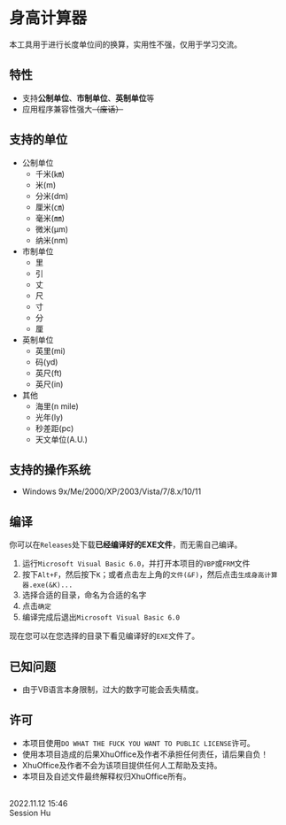 # 身高计算器
本工具用于进行长度单位间的换算，实用性不强，仅用于学习交流。


## 特性
- 支持**公制单位**、**市制单位**、**英制单位**等
- 应用程序兼容性强大<s>（废话）</s>


## 支持的单位
- 公制单位
    - 千米(㎞)
    - 米(m)
    - 分米(dm)
    - 厘米(㎝)
    - 毫米(㎜)
    - 微米(μm)
    - 纳米(nm)
- 市制单位
    - 里
    - 引
    - 丈
    - 尺
    - 寸
    - 分
    - 厘
- 英制单位
    - 英里(mi)
    - 码(yd)
    - 英尺(ft)
    - 英尺(in)
- 其他
    - 海里(n mile)
    - 光年(ly)
    - 秒差距(pc)
    - 天文单位(A.U.)


## 支持的操作系统
- Windows 9x/Me/2000/XP/2003/Vista/7/8.x/10/11


## 编译
你可以在`Releases`处下载**已经编译好的EXE文件**，而无需自己编译。

1. 运行`Microsoft Visual Basic 6.0`，并打开本项目的`VBP`或`FRM`文件
2. 按下`Alt+F`，然后按下`K`；或者点击左上角的`文件(&F)`，然后点击`生成身高计算器.exe(&K)...` 
3. 选择合适的目录，命名为合适的名字
4. 点击`确定`
5. 编译完成后退出`Microsoft Visual Basic 6.0`

现在您可以在您选择的目录下看见编译好的`EXE`文件了。

## 已知问题
- 由于VB语言本身限制，过大的数字可能会丢失精度。

## 许可
- 本项目使用`DO WHAT THE FUCK YOU WANT TO PUBLIC LICENSE`许可。
- 使用本项目造成的后果XhuOffice及作者不承担任何责任，请后果自负！
- XhuOffice及作者不会为该项目提供任何人工帮助及支持。
- 本项目及自述文件最终解释权归XhuOffice所有。

<br/>
2022.11.12 15:46<br/>
Session Hu
